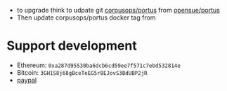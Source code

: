 

- to upgrade think to udpate git [corpusops/portus](https://github.com/corpusops/Portus) from [opensue/portus](https://github.com/SUSE/Portus)
- Then update corpusops/portus docker tag from

# Support development
- Ethereum: ``0xa287d95530ba6dcb6cd59ee7f571c7ebd532814e``
- Bitcoin: ``3GH1S8j68gBceTeEG5r8EJovS3BdUBP2jR``
- [paypal](https://paypal.me/kiorky)
